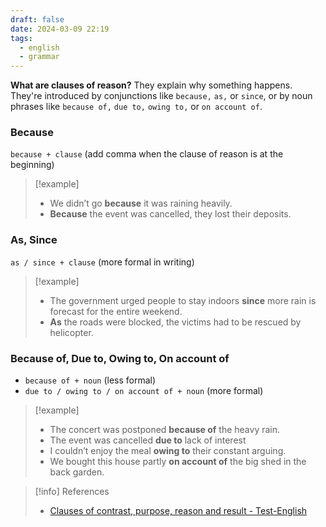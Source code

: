 ```yaml
---
draft: false
date: 2024-03-09 22:19
tags:
  - english
  - grammar
---
```


**What are clauses of reason?** They explain why something happens. They're introduced by conjunctions like `because,` `as,` or `since`, or by noun phrases like `because of,` `due to,` `owing to,` or `on account of`.

### Because
`because + clause` (add comma when the clause of reason is at the beginning)

>[!example]
>- We didn’t go **because** it was raining heavily. 
>- **Because** the event was cancelled, they lost their deposits. 

### As, Since
`as / since + clause` (more formal in writing)

>[!example]
>- The government urged people to stay indoors **since** more rain is forecast for the entire weekend.
>- **As** the roads were blocked, the victims had to be rescued by helicopter. 

### Because of, Due to, Owing to, On account of
- `because of + noun` (less formal)
- `due to / owing to / on account of + noun` (more formal)

>[!example]
>- The concert was postponed **because of** the heavy rain. 
>- The event was cancelled **due to** lack of interest
>- I couldn’t enjoy the meal **owing to** their constant arguing. 
>- We bought this house partly **on account of** the big shed in the back garden.



> [!info] References
> - [Clauses of contrast, purpose, reason and result - Test-English](https://test-english.com/grammar-points/b2/clauses-contrast-purpose-reason-result/)
